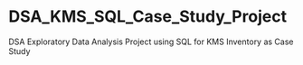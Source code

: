 # DSA_KMS_SQL_Case_Study_Project
DSA Exploratory Data Analysis Project using SQL for KMS Inventory as Case Study 
